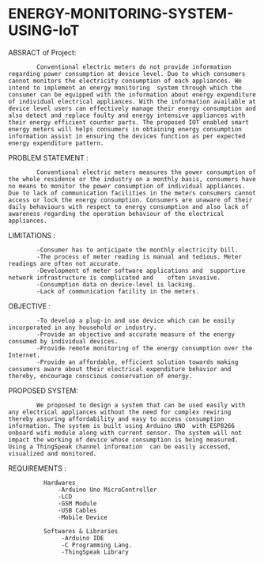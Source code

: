 # ENERGY-MONITORING-SYSTEM-USING-IoT

ABSRACT of Project:

            Conventional electric meters do not provide information regarding power consumption at device level. Due to which consumers cannot monitors the electricity consumption of each appliances. We intend to implement an energy monitoring  system through which the consumer can be equipped with the information about energy expenditure of individual electrical appliances. With the information available at device level users can effectively manage their energy consumption and also detect and replace faulty and energy intensive appliances with their energy efficient counter parts. The proposed IOT enabled smart energy meters will helps consumers in obtaining energy consumption information assist in ensuring the devices function as per expected energy expenditure pattern. 

PROBLEM STATEMENT :

            Conventional electric meters measures the power consumption of the whole residence or the industry on a monthly basis, consumers have no means to monitor the power consumption of individual appliances. Due to lack of communication facilities in the meters consumers cannot access or lock the energy consumption. Consumers are unaware of their daily behaviours with respect to energy consumption and also lack of awareness regarding the operation behaviour of the electrical appliances.

 LIMITATIONS :
 
            -Consumer has to anticipate the monthly electricity bill. 
            -The process of meter reading is manual and tedious. Meter readings are often not accurate. 
            -Development of meter software applications and  supportive network infrastructure is complicated and    often invasive. 
            -Consumption data on device-level is lacking.
            -Lack of communication facility in the meters.
 OBJECTIVE :

            -To develop a plug-in and use device which can be easily incorporated in any household or industry.
            -Provide an objective and accurate measure of the energy consumed by individual devices. 
            -Provide remote monitoring of the energy consumption over the Internet. 
            -Provide an affordable, efficient solution towards making consumers aware about their electrical expenditure behavior and thereby, encourage conscious conservation of energy.

 PROPOSED SYSTEM:
 
            We proposed to design a system that can be used easily with any electrical appliances without the need for complex rewiring thereby assuring affordability and easy to access consumption information. The system is built using Arduino UNO  with ESP8266 onboard wifi module along with current sensor. The system will not impact the working of device whose consumption is being measured. Using a ThingSpeak channel information  can be easily accessed, visualized and monitored.

REQUIREMENTS :

              Hardwares
                  -Arduino Uno MicroController
                  -LCD
                  -GSM Module
                  -USB Cables
                  -Mobile Device

              Softwares & Libraries
                   -Arduino IDE
                   -C Programming Lang.
                   -ThingSpeak Library







